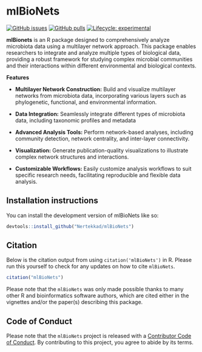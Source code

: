 
<!-- README.md is generated from README.Rmd. Please edit that file -->

# mlBioNets

<!-- badges: start -->

[![GitHub
issues](https://img.shields.io/github/issues/Nertekkad/mlBioNets)](https://github.com/Nertekkad/mlBioNets/issues)
[![GitHub
pulls](https://img.shields.io/github/issues-pr/Nertekkad/mlBioNets)](https://github.com/Nertekkad/mlBioNets/pulls)
[![Lifecycle:
experimental](https://img.shields.io/badge/lifecycle-experimental-orange.svg)](https://lifecycle.r-lib.org/articles/stages.html#experimental)
<!-- badges: end -->

**mlBionets** is an R package designed to comprehensively
analyze microbiota data using a multilayer network approach. This
package enables researchers to integrate and analyze multiple types of
biological data, providing a robust framework for studying complex
microbial communities and their interactions within different
environmental and biological contexts.

**Features**

- **Multilayer Network Construction:** Build and visualize multilayer
  networks from microbiota data, incorporating various layers such as
  phylogenetic, functional, and environmental information.

- **Data Integration:** Seamlessly integrate different types of
  microbiota data, including taxonomic profiles and metadata

- **Advanced Analysis Tools:** Perform network-based analyses, including
  community detection, network centrality, and inter-layer connectivity.

- **Visualization:** Generate publication-quality visualizations to
  illustrate complex network structures and interactions.

- **Customizable Workflows:** Easily customize analysis workflows to
  suit specific research needs, facilitating reproducible and flexible
  data analysis.

## Installation instructions

You can install the development version of mlBioNets like so:

``` r
devtools::install_github("Nertekkad/mlBioNets")
```

## Citation

Below is the citation output from using `citation('mlBioNets')` in R.
Please run this yourself to check for any updates on how to cite
`mlBioNets`.

``` r
citation("mlBioNets")
```

Please note that the `mlBioNets` was only made possible thanks to many
other R and bioinformatics software authors, which are cited either in
the vignettes and/or the paper(s) describing this package.

## Code of Conduct

Please note that the `mlBioNets` project is released with a [Contributor
Code of Conduct](http://bioconductor.org/about/code-of-conduct/). By
contributing to this project, you agree to abide by its terms.
